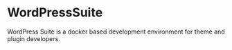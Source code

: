 # WordPressSuite
WordPress Suite is a docker based development environment for theme and plugin developers.
